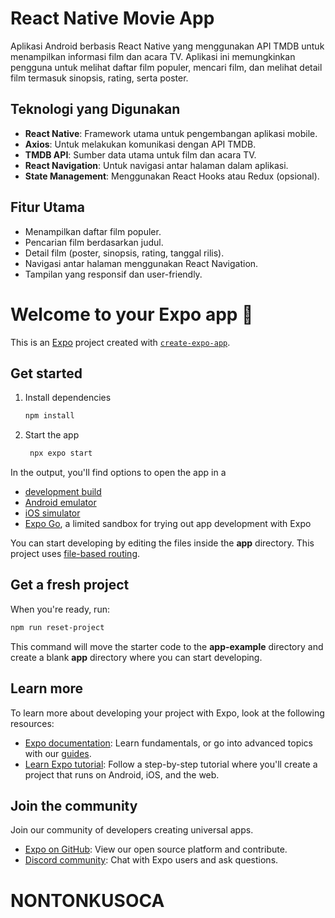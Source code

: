 # React Native Movie App

Aplikasi Android berbasis React Native yang menggunakan API TMDB untuk menampilkan informasi film dan acara TV. Aplikasi ini memungkinkan pengguna untuk melihat daftar film populer, mencari film, dan melihat detail film termasuk sinopsis, rating, serta poster.

## Teknologi yang Digunakan
- **React Native**: Framework utama untuk pengembangan aplikasi mobile.
- **Axios**: Untuk melakukan komunikasi dengan API TMDB.
- **TMDB API**: Sumber data utama untuk film dan acara TV.
- **React Navigation**: Untuk navigasi antar halaman dalam aplikasi.
- **State Management**: Menggunakan React Hooks atau Redux (opsional).

## Fitur Utama
- Menampilkan daftar film populer.
- Pencarian film berdasarkan judul.
- Detail film (poster, sinopsis, rating, tanggal rilis).
- Navigasi antar halaman menggunakan React Navigation.
- Tampilan yang responsif dan user-friendly.



# Welcome to your Expo app 👋

This is an [Expo](https://expo.dev) project created with [`create-expo-app`](https://www.npmjs.com/package/create-expo-app).

## Get started

1. Install dependencies

   ```bash
   npm install
   ```

2. Start the app

   ```bash
    npx expo start
   ```

In the output, you'll find options to open the app in a

- [development build](https://docs.expo.dev/develop/development-builds/introduction/)
- [Android emulator](https://docs.expo.dev/workflow/android-studio-emulator/)
- [iOS simulator](https://docs.expo.dev/workflow/ios-simulator/)
- [Expo Go](https://expo.dev/go), a limited sandbox for trying out app development with Expo

You can start developing by editing the files inside the **app** directory. This project uses [file-based routing](https://docs.expo.dev/router/introduction).

## Get a fresh project

When you're ready, run:

```bash
npm run reset-project
```

This command will move the starter code to the **app-example** directory and create a blank **app** directory where you can start developing.

## Learn more

To learn more about developing your project with Expo, look at the following resources:

- [Expo documentation](https://docs.expo.dev/): Learn fundamentals, or go into advanced topics with our [guides](https://docs.expo.dev/guides).
- [Learn Expo tutorial](https://docs.expo.dev/tutorial/introduction/): Follow a step-by-step tutorial where you'll create a project that runs on Android, iOS, and the web.

## Join the community

Join our community of developers creating universal apps.

- [Expo on GitHub](https://github.com/expo/expo): View our open source platform and contribute.
- [Discord community](https://chat.expo.dev): Chat with Expo users and ask questions.
# NONTONKUSOCA
